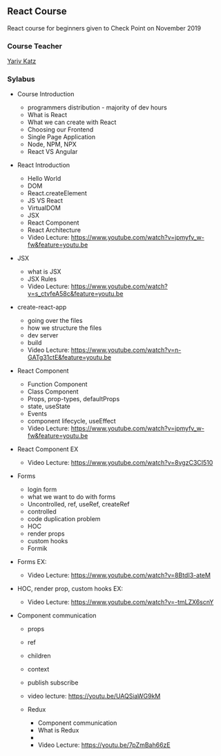 ## React Course

React course for beginners given to Check Point on November 2019

### Course Teacher

[Yariv Katz](https://il.linkedin.com/in/yariv-katz "Yariv Katz")

### Sylabus

- Course Introduction
  - programmers distribution - majority of dev hours
  - What is React
  - What we can create with React
  - Choosing our Frontend
  - Single Page Application
  - Node, NPM, NPX
  - React VS Angular

- React Introduction
  - Hello World
  - DOM
  - React.createElement
  - JS VS React
  - VirtualDOM
  - JSX
  - React Component
  - React Architecture
  - Video Lecture: https://www.youtube.com/watch?v=jpmyfv_w-fw&feature=youtu.be

- JSX
  - what is JSX
  - JSX Rules
  - Video Lecture: https://www.youtube.com/watch?v=s_ctvfeA58c&feature=youtu.be

- create-react-app
  - going over the files
  - how we structure the files
  - dev server
  - build
  - Video Lecture: https://www.youtube.com/watch?v=n-GATg31ctE&feature=youtu.be

- React Component
  - Function Component
  - Class Component
  - Props, prop-types, defaultProps
  - state, useState
  - Events
  - component lifecycle, useEffect
  - Video Lecture: https://www.youtube.com/watch?v=jpmyfv_w-fw&feature=youtu.be

- React Component EX
  - Video Lecture: https://www.youtube.com/watch?v=8vgzC3CI510

- Forms
  - login form
  - what we want to do with forms
  - Uncontrolled, ref, useRef, createRef
  - controlled
  - code duplication problem
  - HOC
  - render props
  - custom hooks
  - Formik

- Forms EX:
  - Video Lecture: https://www.youtube.com/watch?v=8BtdI3-ateM

- HOC, render prop, custom hooks EX:
  - Video Lecture: https://www.youtube.com/watch?v=-tmLZX6scnY

- Component communication
  - props
  - ref
  - children
  - context
  - publish subscribe
  - video lecture: https://youtu.be/UAQSiaWG9kM

  - Redux
    - Component communication
    - What is Redux
    - 
    - Video Lecture: https://youtu.be/7pZmBah66zE

